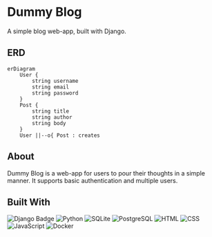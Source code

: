# Dummy Blog

A simple blog web-app, built with Django.

## ERD

```mermaid
erDiagram
    User {
        string username
        string email
        string password
    }    
    Post {
        string title
        string author
        string body
    }
    User ||--o{ Post : creates
```

## About

Dummy Blog is a web-app for users to pour their thoughts in a simple manner. It supports basic authentication and multiple users.

## Built With

![Django Badge](https://img.shields.io/badge/django-0e3c27?logo=django&style=flat)
![Python](https://img.shields.io/badge/python-18314c?logo=python&style=flat)
![SQLite](https://img.shields.io/badge/sqlite-669585?logo=sqlite&style=flat)
![PostgreSQL](https://img.shields.io/badge/postgresql-588cbf?logo=postgresql&style=flat&logoColor=white)
![HTML](https://img.shields.io/badge/html-db341a?logo=html5&style=flat&logoColor=white)
![CSS](https://img.shields.io/badge/css-black?logo=css3&style=flat)
![JavaScript](https://img.shields.io/badge/js-f5db15?logo=javascript&style=flat&logoColor=white)
![Docker](https://img.shields.io/badge/docker-1747e8?logo=docker&style=flat)
